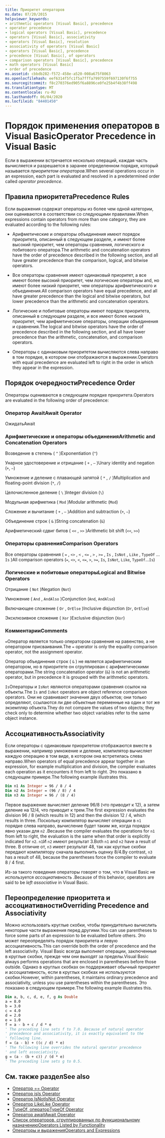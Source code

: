 ```yaml
---
title: Приоритет операторов
ms.date: 07/20/2015
helpviewer_keywords:
- arithmetic operators [Visual Basic], precedence
- operator precedence
- logical operators [Visual Basic], precedence
- operators [Visual Basic], associativity
- operators [Visual Basic], resolution
- associativity of operators [Visual Basic]
- operators [Visual Basic], precedence
- precedence [Visual Basic], of operators
- comparison operators [Visual Basic], precedence
- math operators [Visual Basic]
- order of precedence
ms.assetid: cbbdb282-f572-458e-a520-008a675f8063
ms.openlocfilehash: eef6314f5fc1f5a7fffa7997559f697130f6f755
ms.sourcegitcommit: f8c270376ed905f6a8896ce0fe25b4f4b38ff498
ms.translationtype: MT
ms.contentlocale: ru-RU
ms.lasthandoff: 06/04/2020
ms.locfileid: "84401450"
---
```

# <a name="operator-precedence-in-visual-basic"></a><span data-ttu-id="e3efb-102">Порядок применения операторов в Visual Basic</span><span class="sxs-lookup"><span data-stu-id="e3efb-102">Operator Precedence in Visual Basic</span></span>
<span data-ttu-id="e3efb-103">Если в выражении встречается несколько операций, каждая часть вычисляется и разрешается в заранее определенном порядке, который называется *приоритетом операторов*.</span><span class="sxs-lookup"><span data-stu-id="e3efb-103">When several operations occur in an expression, each part is evaluated and resolved in a predetermined order called *operator precedence*.</span></span>

## <a name="precedence-rules"></a><span data-ttu-id="e3efb-104">Правила приоритета</span><span class="sxs-lookup"><span data-stu-id="e3efb-104">Precedence Rules</span></span>
 <span data-ttu-id="e3efb-105">Если выражения содержат операторы из более чем одной категории, они оцениваются в соответствии со следующими правилами.</span><span class="sxs-lookup"><span data-stu-id="e3efb-105">When expressions contain operators from more than one category, they are evaluated according to the following rules:</span></span>

- <span data-ttu-id="e3efb-106">Арифметические и операторы объединения имеют порядок приоритета, описанный в следующем разделе, и имеют более высокий приоритет, чем операторы сравнения, логического и побитового оператора.</span><span class="sxs-lookup"><span data-stu-id="e3efb-106">The arithmetic and concatenation operators have the order of precedence described in the following section, and all have greater precedence than the comparison, logical, and bitwise operators.</span></span>

- <span data-ttu-id="e3efb-107">Все операторы сравнения имеют одинаковый приоритет, а все имеют более высокий приоритет, чем логические операторы and, но имеют более низкий приоритет, чем операторы арифметического и объединения.</span><span class="sxs-lookup"><span data-stu-id="e3efb-107">All comparison operators have equal precedence, and all have greater precedence than the logical and bitwise operators, but lower precedence than the arithmetic and concatenation operators.</span></span>

- <span data-ttu-id="e3efb-108">Логические и побитовые операторы имеют порядок приоритета, описанный в следующем разделе, и все имеют более низкий приоритет, чем арифметические операторы, операции объединения и сравнения.</span><span class="sxs-lookup"><span data-stu-id="e3efb-108">The logical and bitwise operators have the order of precedence described in the following section, and all have lower precedence than the arithmetic, concatenation, and comparison operators.</span></span>

- <span data-ttu-id="e3efb-109">Операторы с одинаковым приоритетом вычисляются слева направо в том порядке, в котором они отображаются в выражении.</span><span class="sxs-lookup"><span data-stu-id="e3efb-109">Operators with equal precedence are evaluated left to right in the order in which they appear in the expression.</span></span>

## <a name="precedence-order"></a><span data-ttu-id="e3efb-110">Порядок очередности</span><span class="sxs-lookup"><span data-stu-id="e3efb-110">Precedence Order</span></span>
 <span data-ttu-id="e3efb-111">Операторы оцениваются в следующем порядке приоритета.</span><span class="sxs-lookup"><span data-stu-id="e3efb-111">Operators are evaluated in the following order of precedence:</span></span>

### <a name="await-operator"></a><span data-ttu-id="e3efb-112">Оператор Await</span><span class="sxs-lookup"><span data-stu-id="e3efb-112">Await Operator</span></span>
 <span data-ttu-id="e3efb-113">Ожидать</span><span class="sxs-lookup"><span data-stu-id="e3efb-113">Await</span></span>

### <a name="arithmetic-and-concatenation-operators"></a><span data-ttu-id="e3efb-114">Арифметические и операторы объединения</span><span class="sxs-lookup"><span data-stu-id="e3efb-114">Arithmetic and Concatenation Operators</span></span>
 <span data-ttu-id="e3efb-115">Возведение в степень ( `^` )</span><span class="sxs-lookup"><span data-stu-id="e3efb-115">Exponentiation (`^`)</span></span>

 <span data-ttu-id="e3efb-116">Унарное удостоверение и отрицание ( `+` , `–` )</span><span class="sxs-lookup"><span data-stu-id="e3efb-116">Unary identity and negation (`+`, `–`)</span></span>

 <span data-ttu-id="e3efb-117">Умножение и деление с плавающей запятой ( `*` , `/` )</span><span class="sxs-lookup"><span data-stu-id="e3efb-117">Multiplication and floating-point division (`*`, `/`)</span></span>

 <span data-ttu-id="e3efb-118">Целочисленное деление ( `\` )</span><span class="sxs-lookup"><span data-stu-id="e3efb-118">Integer division (`\`)</span></span>

 <span data-ttu-id="e3efb-119">Модульная арифметика ( `Mod` )</span><span class="sxs-lookup"><span data-stu-id="e3efb-119">Modular arithmetic (`Mod`)</span></span>

 <span data-ttu-id="e3efb-120">Сложение и вычитание ( `+` , `–` )</span><span class="sxs-lookup"><span data-stu-id="e3efb-120">Addition and subtraction (`+`, `–`)</span></span>

 <span data-ttu-id="e3efb-121">Объединение строк ( `&` )</span><span class="sxs-lookup"><span data-stu-id="e3efb-121">String concatenation (`&`)</span></span>

 <span data-ttu-id="e3efb-122">Арифметический сдвиг битов ( `<<` , `>>` )</span><span class="sxs-lookup"><span data-stu-id="e3efb-122">Arithmetic bit shift (`<<`, `>>`)</span></span>

### <a name="comparison-operators"></a><span data-ttu-id="e3efb-123">Операторы сравнения</span><span class="sxs-lookup"><span data-stu-id="e3efb-123">Comparison Operators</span></span>
 <span data-ttu-id="e3efb-124">Все операторы сравнения ( `=` , `<>` , `<` , `<=` , `>` , `>=` , `Is` , `IsNot` , `Like` , `TypeOf` ... `Is` )</span><span class="sxs-lookup"><span data-stu-id="e3efb-124">All comparison operators (`=`, `<>`, `<`, `<=`, `>`, `>=`, `Is`, `IsNot`, `Like`, `TypeOf`...`Is`)</span></span>

### <a name="logical-and-bitwise-operators"></a><span data-ttu-id="e3efb-125">Логические и побитовые операторы</span><span class="sxs-lookup"><span data-stu-id="e3efb-125">Logical and Bitwise Operators</span></span>
 <span data-ttu-id="e3efb-126">Отрицание ( `Not` )</span><span class="sxs-lookup"><span data-stu-id="e3efb-126">Negation (`Not`)</span></span>

 <span data-ttu-id="e3efb-127">Умножение ( `And` , `AndAlso` )</span><span class="sxs-lookup"><span data-stu-id="e3efb-127">Conjunction (`And`, `AndAlso`)</span></span>

 <span data-ttu-id="e3efb-128">Включающее сложение ( `Or` , `OrElse` )</span><span class="sxs-lookup"><span data-stu-id="e3efb-128">Inclusive disjunction (`Or`, `OrElse`)</span></span>

 <span data-ttu-id="e3efb-129">Эксклюзивное сложение ( `Xor` )</span><span class="sxs-lookup"><span data-stu-id="e3efb-129">Exclusive disjunction (`Xor`)</span></span>

### <a name="comments"></a><span data-ttu-id="e3efb-130">Комментарии</span><span class="sxs-lookup"><span data-stu-id="e3efb-130">Comments</span></span>
 <span data-ttu-id="e3efb-131">`=`Оператор является только оператором сравнения на равенство, а не оператором присваивания.</span><span class="sxs-lookup"><span data-stu-id="e3efb-131">The `=` operator is only the equality comparison operator, not the assignment operator.</span></span>

 <span data-ttu-id="e3efb-132">Оператор объединения строк ( `&` ) не является арифметическим оператором, но в приоритете он сгруппирован с арифметическими операторами.</span><span class="sxs-lookup"><span data-stu-id="e3efb-132">The string concatenation operator (`&`) is not an arithmetic operator, but in precedence it is grouped with the arithmetic operators.</span></span>

 <span data-ttu-id="e3efb-133">`Is`Операторы и `IsNot` являются операторами сравнения ссылок на объекты.</span><span class="sxs-lookup"><span data-stu-id="e3efb-133">The `Is` and `IsNot` operators are object reference comparison operators.</span></span> <span data-ttu-id="e3efb-134">Они не сравнивают значения двух объектов; они только определяют, ссылаются ли две объектные переменные на один и тот же экземпляр объекта.</span><span class="sxs-lookup"><span data-stu-id="e3efb-134">They do not compare the values of two objects; they check only to determine whether two object variables refer to the same object instance.</span></span>

## <a name="associativity"></a><span data-ttu-id="e3efb-135">Ассоциативность</span><span class="sxs-lookup"><span data-stu-id="e3efb-135">Associativity</span></span>
 <span data-ttu-id="e3efb-136">Если операторы с одинаковым приоритетом отображаются вместе в выражении, например умножение и деление, компилятор вычисляет каждую операцию в том виде, в котором она встретилась слева направо.</span><span class="sxs-lookup"><span data-stu-id="e3efb-136">When operators of equal precedence appear together in an expression, for example multiplication and division, the compiler evaluates each operation as it encounters it from left to right.</span></span> <span data-ttu-id="e3efb-137">Это показано в следующем примере.</span><span class="sxs-lookup"><span data-stu-id="e3efb-137">The following example illustrates this.</span></span>

```vb
Dim n1 As Integer = 96 / 8 / 4
Dim n2 As Integer = (96 / 8) / 4
Dim n3 As Integer = 96 / (8 / 4)
```

 <span data-ttu-id="e3efb-138">Первое выражение вычисляет деление 96/8 (что приводит к 12), а затем деление на 12/4, что приводит к трем.</span><span class="sxs-lookup"><span data-stu-id="e3efb-138">The first expression evaluates the division 96 / 8 (which results in 12) and then the division 12 / 4, which results in three.</span></span> <span data-ttu-id="e3efb-139">Поскольку компилятор вычисляет операции в `n1` порядке слева направо, вычисление будет таким же, когда порядок явно указан для `n2` .</span><span class="sxs-lookup"><span data-stu-id="e3efb-139">Because the compiler evaluates the operations for `n1` from left to right, the evaluation is the same when that order is explicitly indicated for `n2`.</span></span> <span data-ttu-id="e3efb-140">`n1`И `n2` имеют результат 3.</span><span class="sxs-lookup"><span data-stu-id="e3efb-140">Both `n1` and `n2` have a result of three.</span></span> <span data-ttu-id="e3efb-141">В отличие от, `n3` имеет результат 48, так как круглые скобки передают компилятору сначала выполнить оценку 8/4.</span><span class="sxs-lookup"><span data-stu-id="e3efb-141">By contrast, `n3` has a result of 48, because the parentheses force the compiler to evaluate 8 / 4 first.</span></span>

 <span data-ttu-id="e3efb-142">Из-за такого поведения операторы говорят о том, что в Visual Basic не используется *ассоциативность* .</span><span class="sxs-lookup"><span data-stu-id="e3efb-142">Because of this behavior, operators are said to be *left associative* in Visual Basic.</span></span>

## <a name="overriding-precedence-and-associativity"></a><span data-ttu-id="e3efb-143">Переопределение приоритета и ассоциативности</span><span class="sxs-lookup"><span data-stu-id="e3efb-143">Overriding Precedence and Associativity</span></span>
 <span data-ttu-id="e3efb-144">Можно использовать круглые скобки, чтобы принудительно вычислить некоторые части выражения перед другими.</span><span class="sxs-lookup"><span data-stu-id="e3efb-144">You can use parentheses to force some parts of an expression to be evaluated before others.</span></span> <span data-ttu-id="e3efb-145">Это может переопределять порядок приоритета и левую ассоциативность.</span><span class="sxs-lookup"><span data-stu-id="e3efb-145">This can override both the order of precedence and the left associativity.</span></span> <span data-ttu-id="e3efb-146">Visual Basic всегда выполняет операции, заключенные в круглые скобки, прежде чем они выходят за пределы.</span><span class="sxs-lookup"><span data-stu-id="e3efb-146">Visual Basic always performs operations that are enclosed in parentheses before those outside.</span></span> <span data-ttu-id="e3efb-147">Однако в круглых скобках он поддерживает обычный приоритет и ассоциативность, если в круглых скобках не используются скобки.</span><span class="sxs-lookup"><span data-stu-id="e3efb-147">However, within parentheses, it maintains ordinary precedence and associativity, unless you use parentheses within the parentheses.</span></span> <span data-ttu-id="e3efb-148">Это показано в следующем примере.</span><span class="sxs-lookup"><span data-stu-id="e3efb-148">The following example illustrates this.</span></span>

```vb
Dim a, b, c, d, e, f, g As Double
a = 8.0
b = 3.0
c = 4.0
d = 2.0
e = 1.0
f = a - b + c / d * e
' The preceding line sets f to 7.0. Because of natural operator
' precedence and associativity, it is exactly equivalent to the
' following line.
f = (a - b) + ((c / d) * e)
' The following line overrides the natural operator precedence
' and left associativity.
g = (a - (b + c)) / (d * e)
' The preceding line sets g to 0.5.
```

## <a name="see-also"></a><span data-ttu-id="e3efb-149">См. также раздел</span><span class="sxs-lookup"><span data-stu-id="e3efb-149">See also</span></span>

- [<span data-ttu-id="e3efb-150">Оператор =</span><span class="sxs-lookup"><span data-stu-id="e3efb-150">= Operator</span></span>](assignment-operator.md)
- [<span data-ttu-id="e3efb-151">Оператор is</span><span class="sxs-lookup"><span data-stu-id="e3efb-151">Is Operator</span></span>](is-operator.md)
- [<span data-ttu-id="e3efb-152">Оператор IsNot</span><span class="sxs-lookup"><span data-stu-id="e3efb-152">IsNot Operator</span></span>](isnot-operator.md)
- [<span data-ttu-id="e3efb-153">Оператор Like</span><span class="sxs-lookup"><span data-stu-id="e3efb-153">Like Operator</span></span>](like-operator.md)
- [<span data-ttu-id="e3efb-154">TypeOf, оператор</span><span class="sxs-lookup"><span data-stu-id="e3efb-154">TypeOf Operator</span></span>](typeof-operator.md)
- [<span data-ttu-id="e3efb-155">Оператор await</span><span class="sxs-lookup"><span data-stu-id="e3efb-155">Await Operator</span></span>](await-operator.md)
- [<span data-ttu-id="e3efb-156">Список операторов, сгруппированных по функциональному назначению</span><span class="sxs-lookup"><span data-stu-id="e3efb-156">Operators Listed by Functionality</span></span>](operators-listed-by-functionality.md)
- [<span data-ttu-id="e3efb-157">Операторы и выражения</span><span class="sxs-lookup"><span data-stu-id="e3efb-157">Operators and Expressions</span></span>](../../programming-guide/language-features/operators-and-expressions/index.md)
